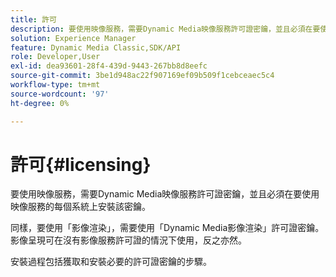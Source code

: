 ```yaml
---
title: 許可
description: 要使用映像服務，需要Dynamic Media映像服務許可證密鑰，並且必須在要使用映像服務的每個系統上安裝該密鑰。
solution: Experience Manager
feature: Dynamic Media Classic,SDK/API
role: Developer,User
exl-id: dea93601-28f4-439d-9443-267bb8d8eefc
source-git-commit: 3be1d948ac22f907169ef09b509f1cebceaec5c4
workflow-type: tm+mt
source-wordcount: '97'
ht-degree: 0%

---
```


# 許可{#licensing}

要使用映像服務，需要Dynamic Media映像服務許可證密鑰，並且必須在要使用映像服務的每個系統上安裝該密鑰。

同樣，要使用「影像渲染」，需要使用「Dynamic Media影像渲染」許可證密鑰。 影像呈現可在沒有影像服務許可證的情況下使用，反之亦然。

安裝過程包括獲取和安裝必要的許可證密鑰的步驟。
